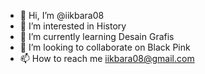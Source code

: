 - 👋 Hi, I’m @iikbara08
- 👀 I’m interested in History
- 🌱 I’m currently learning Desain Grafis
- 💞️ I’m looking to collaborate on Black Pink
- 📫 How to reach me iikbara08@gmail.com

<!---
iikbara08/iikbara08 is a ✨ special ✨ repository because its `README.md` (this file) appears on your GitHub profile.
You can click the Preview link to take a look at your changes.
--->
